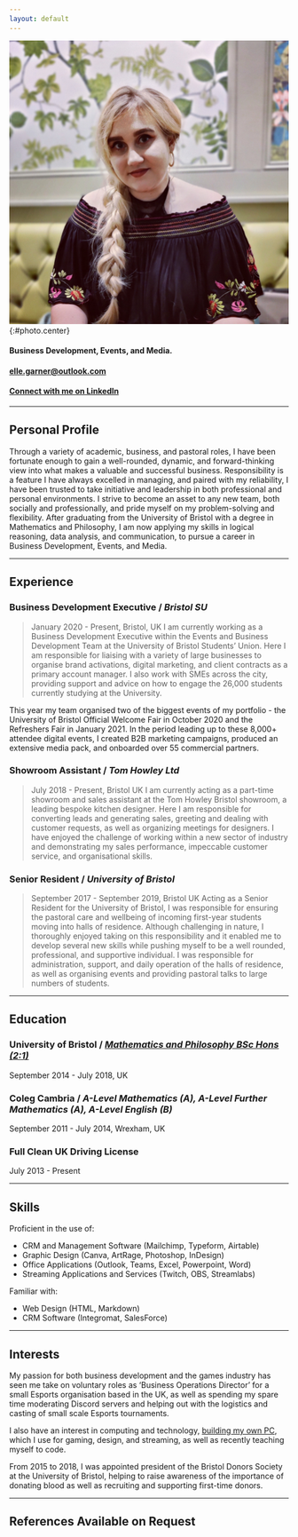 ```yaml
---
layout: default
---
```

![Elle Garner](assets/ElleGarnerPhoto.jpg){:#photo.center}  

#### **Business Development, Events, and Media.**  
#### [elle.garner@outlook.com](mailto:elle.garner@outlook.com)  
#### [**Connect with me on LinkedIn**](https://www.linkedin.com/in/ellegarner/)

<hr>

## **Personal Profile**

Through a variety of academic, business, and pastoral roles, I have been fortunate enough to gain a well-rounded, dynamic, and forward-thinking view into what makes a valuable and successful business. Responsibility is a feature I have always excelled in managing, and paired with my reliability, I have been trusted to take initiative and leadership in both professional and personal environments. I strive to become an asset to any new team, both socially and professionally, and pride myself on my problem-solving and flexibility. After graduating from the University of Bristol with a degree in Mathematics and Philosophy, I am now applying my skills in logical reasoning, data analysis, and communication, to pursue a career in Business Development, Events, and Media.

<hr>

## **Experience**
### **Business Development Executive** / *Bristol SU*
> January 2020 - Present, Bristol, UK 
I am currently working as a Business Development Executive within the Events and Business Development Team at the University of Bristol Students’ Union. Here I am responsible for liaising with a variety of large businesses to organise brand activations, digital marketing, and client contracts as a primary account manager.
I also work with SMEs across the city, providing support and advice on how to engage the 26,000 students currently studying at the University. 

This year my team organised two of the biggest events of my portfolio - the University of Bristol Official Welcome Fair in October 2020 and the Refreshers Fair in January 2021. In the period leading up to these 8,000+ attendee digital events, I created B2B marketing campaigns, produced an extensive media pack, and onboarded over 55 commercial partners.

### **Showroom Assistant** / *Tom Howley Ltd*
> July 2018 - Present, Bristol UK 
I am currently acting as a part-time showroom and sales assistant at the Tom Howley Bristol showroom, a leading bespoke kitchen designer. Here I am responsible for converting leads and generating sales, greeting and dealing with customer requests, as well as organizing meetings for designers. I have enjoyed the challenge of working within a new sector of industry and demonstrating my sales performance, impeccable customer service, and organisational skills.

### **Senior Resident** / *University of Bristol*
> September 2017 - September 2019, Bristol UK 
Acting as a Senior Resident for the University of Bristol, I was responsible for ensuring the pastoral care and wellbeing of incoming first-year students moving into halls of residence. Although challenging in nature, I thoroughly enjoyed taking on this responsibility and it enabled me to develop several new skills while pushing myself to be a well rounded, professional, and supportive individual. I was responsible for administration, support, and daily operation of the halls of residence, as well as organising events and providing pastoral talks to large numbers of students.

<hr> 

## **Education**
### **University of Bristol** / *[Mathematics and Philosophy BSc Hons (2:1)](https://bristol.academia.edu/ElleGarner)*
September 2014 - July 2018, UK

### **Coleg Cambria** / *A-Level Mathematics (A), A-Level Further Mathematics (A), A-Level English (B)*
September 2011 - July 2014, Wrexham, UK

### **Full Clean UK Driving License**
July 2013 - Present

<hr>

## **Skills**
Proficient in the use of:
- CRM and Management Software (Mailchimp, Typeform, Airtable)
- Graphic Design (Canva, ArtRage, Photoshop, InDesign)
- Office Applications (Outlook, Teams, Excel, Powerpoint, Word)
- Streaming Applications and Services (Twitch, OBS, Streamlabs)


Familiar with:
- Web Design (HTML, Markdown)
- CRM Software (Integromat, SalesForce)

<hr>

## **Interests**
My passion for both business development and the games industry has seen me take on voluntary roles as ‘Business Operations Director’ for a small Esports organisation based in the UK, as well as spending my spare time moderating Discord servers and helping out with the logistics and casting of small scale Esports tournaments. 

I also have an interest in computing and technology, [building my own PC](https://imgur.com/59Fgf1N), which I use for gaming, design, and streaming, as well as recently teaching myself to code.

From 2015 to 2018, I was appointed president of the Bristol Donors Society at the University of Bristol, helping to raise awareness of the importance of donating blood as well as recruiting and supporting first-time donors.

<hr>

## **References Available on Request**